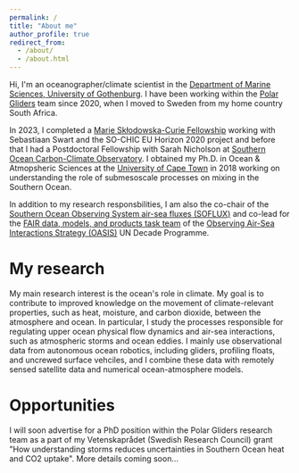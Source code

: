 ```yaml
---
permalink: /
title: "About me"
author_profile: true
redirect_from: 
  - /about/
  - /about.html
---
```


Hi, I'm an oceanographer/climate scientist in the [Department of Marine Sciences, University of Gothenburg](https://www.gu.se/en/marina-vetenskaper). I have been working within the [Polar Gliders](www.sebswart.com) team since 2020, when I moved to Sweden from my home country South Africa. 

In 2023, I completed a [Marie Skłodowska-Curie Fellowship](https://cordis.europa.eu/project/id/101032683/reporting) working with Sebastiaan Swart and the SO-CHIC EU Horizon 2020 project and before that I had a Postdoctoral Fellowship with Sarah Nicholson at [Southern Ocean Carbon-Climate Observatory](http://socco.org.za/). I obtained my Ph.D. in Ocean & Atmopsheric Sciences at the [University of Cape Town](https://science.uct.ac.za/department-oceanography) in 2018 working on understanding the role of submesoscale processes on mixing in the Southern Ocean. 

In addition to my research responsbilities, I am also the co-chair of the [Southern Ocean Observing System air-sea fluxes (SOFLUX)](https://soos.aq/activities/cwg/soflux) and co-lead for the [FAIR data, models, and products task team](https://airseaobs.org/FAIR-data) of the [Observing Air-Sea Interactions Strategy (OASIS)](https://airseaobs.org/) UN Decade Programme.

My research
======
My main research interest is the ocean's role in climate. My goal is to contribute to improved knowledge on the movement of climate-relevant properties, such as heat, moisture, and carbon dioxide, between the atmosphere and ocean. In particular, I study the processes responsible for regulating upper ocean physical flow dynamics and air-sea interactions, such as atmospheric storms and ocean eddies. I mainly use observational data from autonomous ocean robotics, including gliders, profiling floats, and uncrewed surface vehciles, and I combine these data with remotely sensed satellite data and numerical ocean-atmosphere models. 

Opportunities
======
I will soon advertise for a PhD position within the Polar Gliders research team as a part of my Vetenskaprådet (Swedish Research Council) grant "How understanding storms reduces uncertainties in Southern Ocean heat and CO2 uptake". More details coming soon...